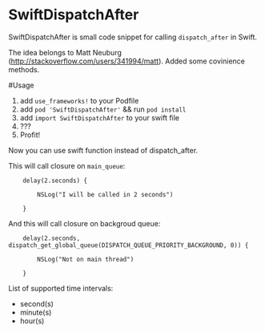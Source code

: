 # SwiftDispatchAfter

SwiftDispatchAfter is small code snippet for calling `dispatch_after` in Swift.

The idea belongs to Matt Neuburg (http://stackoverflow.com/users/341994/matt). Added some covinience methods.

#Usage

1. add `use_frameworks!` to your Podfile
2. add `pod 'SwiftDispatchAfter'` && run `pod install`
3. add `import SwiftDispatchAfter` to your swift file
4. ???
5. Profit!

Now you can use swift function instead of dispatch_after.

This will call closure on `main_queue`:

		delay(2.seconds) {
		    
		    NSLog("I will be called in 2 seconds")
		    
		}

And this will call closure on backgroud queue:

		delay(2.seconds, dispatch_get_global_queue(DISPATCH_QUEUE_PRIORITY_BACKGROUND, 0)) {
		    
		    NSLog("Not on main thread")
		    
		}		
		

List of supported time intervals:
* second(s)
* minute(s)
* hour(s)
